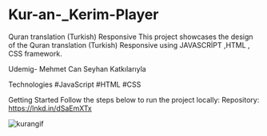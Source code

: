 # Kur-an-_Kerim-Player

Quran translation (Turkish) Responsive
This project showcases the design of the Quran translation (Turkish) Responsive using JAVASCRİPT ,HTML , CSS framework.

Udemig- Mehmet Can Seyhan Katkılarıyla


Technologies
#JavaScript
#HTML
#CSS

Getting Started
Follow the steps below to run the project locally:
Repository: https://lnkd.in/dSaEmXTx


![kurangif](https://github.com/Celal08/Kur-an-_Kerim-Player/assets/155475492/9a8228ae-4827-49c4-a34b-4b81532e9a80)
